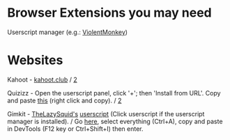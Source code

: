 # Browser Extensions you may need

Userscript manager (e.g.: [ViolentMonkey](https://violentmonkey.github.io/get-it/))

# Websites

Kahoot - [kahoot.club](https://kahoot.club) / [2](https://cheatnetwork.eu/services/kahoot)

Quizizz - Open the userscript panel, click '+'; then 'Install from URL'. Copy and paste [this](https://raw.githubusercontent.com/gbaranski/quizizz-cheat/blob/master/scripts/tampermonkey-alternative-method.js) (right click and copy). / [2](https://cheatnetwork.eu/services/quizizz)

Gimkit - [TheLazySquid's](https://github.com/TheLazySquid/GimkitCheat) [userscript](https://raw.githubusercontent.com/TheLazySquid/GimkitCheat/main/build/bundle.user.js) (Click userscript if the userscript manager is installed). / Go [here](https://raw.githubusercontent.com/pogforgor/cool-sites/refs/heads/main/cheatnetwork-gimkit.js), select everything (Ctrl+A), copy and paste in DevTools (F12 key or Ctrl+Shift+I) then enter.
